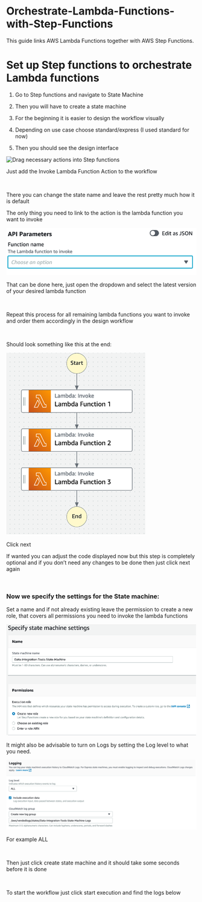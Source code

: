 # Orchestrate-Lambda-Functions-with-Step-Functions
This guide links AWS Lambda Functions together with AWS Step Functions.

# Set up Step functions to orchestrate Lambda functions

1.  Go to Step functions and navigate to State Machine

2.  Then you will have to create a state machine

3.  For the beginning it is easier to design the workflow visually

4.  Depending on use case choose standard/express (I used standard for
    now)

5.  Then you should see the design interface

![Drag necessary actions into Step functions](images/place_lambas.png)

Just add the Invoke Lambda Function Action to the workflow

 

There you can change the state name and leave the rest pretty much how
it is default

The only thing you need to link to the action is the lambda function you
want to invoke

![Set Lambda function](images/set_function.png)

That can be done here, just open the dropdown and select the latest
version of your desired lambda function

 

Repeat this process for all remaining lambda functions you want to
invoke and order them accordingly in the design workflow

 

Should look something like this at the end:

![Final Step functions](images/final_step_functions.png)

Click next

If wanted you can adjust the code displayed now but this step is
completely optional and if you don’t need any changes to be done then
just click next again

 

### Now we specify the settings for the State machine:

Set a name and if not already existing leave the permission to create a
new role, that covers all permissions you need to invoke the lambda
functions

![Specify State machine](images/specify_state_machine.png)

It might also be advisable to turn on Logs by setting the Log level to
what you need.

![Set Log level](images/set_log.png)

For example ALL

 

Then just click create state machine and it should take some seconds
before it is done

 

To start the workflow just click start execution and find the logs below
